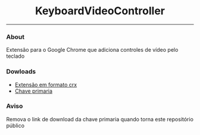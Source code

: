 <h1 align="center">KeyboardVideoController</h1>

---

### About
Extensão para o Google Chrome que adiciona controles de vídeo pelo teclado

### Dowloads
 - [Extensão em formato crx](https://drive.google.com/file/d/1iJ3weCauxUo0T8a56QhILx5OdPG6lrSt/view?usp=sharing)
 - [Chave primaria](https://drive.google.com/file/d/1wFZasJij5d6Lyr40ASaKiuS6LitPK5aZ/view?usp=sharing)

### Aviso
Remova o link de download da chave primaria quando torna este repositório público
 
